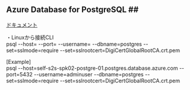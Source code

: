## Azure Database for PostgreSQL ## <br>
[ドキュメント](https://learn.microsoft.com/ja-jp/azure/postgresql/flexible-server/quickstart-create-connect-server-vnet)

・Linuxから接続CLI<br>
psql --host=<hostname> --port=<postnumber> --username=<username> --dbname=postgres --set=sslmode=require --set=sslrootcert=DigiCertGlobalRootCA.crt.pem

[Example]<br>
psql --host=self-s2s-spk02-postgre-01.postgres.database.azure.com --port=5432 --username=adminuser --dbname=postgres --set=sslmode=require --set=sslrootcert=DigiCertGlobalRootCA.crt.pem



